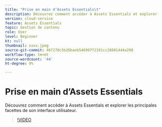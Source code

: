 ```yaml
---
title: "Prise en main d’Assets Essentials\t"
description: Découvrez comment accéder à Assets Essentials et explorer les principales facettes de son interface utilisateur.
version: cloud-service
feature: Assets Essentials
topic: Gestion de contenu
role: User
level: Beginner
kt: null
thumbnail: xxxx.jpeg
source-git-commit: 46f270c5b26baeb546997f2191cc28801444a290
workflow-type: tm+mt
source-wordcount: '44'
ht-degree: 9%

---
```



# Prise en main d’Assets Essentials

Découvrez comment accéder à Assets Essentials et explorer les principales facettes de son interface utilisateur.

>[!VIDEO](https://video.tv.adobe.com/v/xxx/?quality=9&learn=on)
